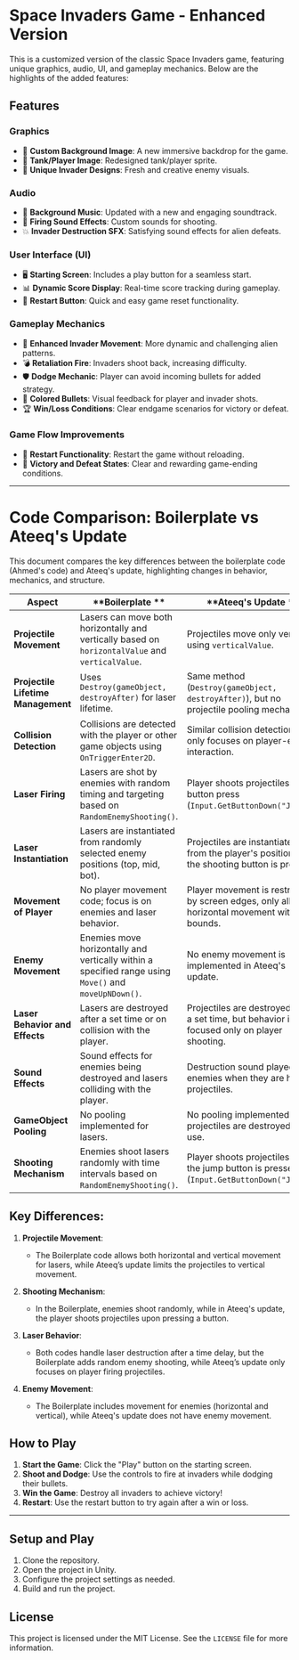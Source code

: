 # Space Invaders Game - Enhanced Version

This is a customized version of the classic Space Invaders game, featuring unique graphics, audio, UI, and gameplay mechanics. Below are the highlights of the added features:

## Features

### Graphics
- 🎨 **Custom Background Image**: A new immersive backdrop for the game.  
- 🚀 **Tank/Player Image**: Redesigned tank/player sprite.  
- 👾 **Unique Invader Designs**: Fresh and creative enemy visuals.

### Audio
- 🎵 **Background Music**: Updated with a new and engaging soundtrack.  
- 🔫 **Firing Sound Effects**: Custom sounds for shooting.  
- 💥 **Invader Destruction SFX**: Satisfying sound effects for alien defeats.

### User Interface (UI)
- 🖥️ **Starting Screen**: Includes a play button for a seamless start.  
- 📊 **Dynamic Score Display**: Real-time score tracking during gameplay.  
- 🔄 **Restart Button**: Quick and easy game reset functionality.

### Gameplay Mechanics
- 🔀 **Enhanced Invader Movement**: More dynamic and challenging alien patterns.  
- 💣 **Retaliation Fire**: Invaders shoot back, increasing difficulty.  
- 🛡️ **Dodge Mechanic**: Player can avoid incoming bullets for added strategy.  
- 🌈 **Colored Bullets**: Visual feedback for player and invader shots.  
- 🏆 **Win/Loss Conditions**: Clear endgame scenarios for victory or defeat.

### Game Flow Improvements
- 🔁 **Restart Functionality**: Restart the game without reloading.  
- 🥇 **Victory and Defeat States**: Clear and rewarding game-ending conditions.

---

# Code Comparison: Boilerplate vs Ateeq's Update

This document compares the key differences between the boilerplate code (Ahmed's code) and Ateeq's update, highlighting changes in behavior, mechanics, and structure.

| **Aspect**                           | **Boilerplate **                                                             | **Ateeq's Update **                                                                                          |
|--------------------------------------|---------------------------------------------------------------------------------------------|--------------------------------------------------------------------------------------------------------------------------|
| **Projectile Movement**              | Lasers can move both horizontally and vertically based on `horizontalValue` and `verticalValue`. | Projectiles move only vertically using `verticalValue`.                                                                  |
| **Projectile Lifetime Management**   | Uses `Destroy(gameObject, destroyAfter)` for laser lifetime.                                 | Same method (`Destroy(gameObject, destroyAfter)`), but no projectile pooling mechanism.                                  |
| **Collision Detection**              | Collisions are detected with the player or other game objects using `OnTriggerEnter2D`.       | Similar collision detection, but only focuses on player-enemy interaction.                                               |
| **Laser Firing**                     | Lasers are shot by enemies with random timing and targeting based on `RandomEnemyShooting()`. | Player shoots projectiles with a button press (`Input.GetButtonDown("Jump")`).                                           |
| **Laser Instantiation**              | Lasers are instantiated from randomly selected enemy positions (top, mid, bot).              | Projectiles are instantiated from the player's position when the shooting button is pressed.                              |
| **Movement of Player**               | No player movement code; focus is on enemies and laser behavior.                             | Player movement is restricted by screen edges, only allowing horizontal movement within bounds.                           |
| **Enemy Movement**                   | Enemies move horizontally and vertically within a specified range using `Move()` and `moveUpNDown()`. | No enemy movement is implemented in Ateeq's update.                                                                      |
| **Laser Behavior and Effects**       | Lasers are destroyed after a set time or on collision with the player.                        | Projectiles are destroyed after a set time, but behavior is focused only on player shooting.                              |
| **Sound Effects**                    | Sound effects for enemies being destroyed and lasers colliding with the player.              | Destruction sound played for enemies when they are hit by projectiles.                                                   |
| **GameObject Pooling**               | No pooling implemented for lasers.                                                          | No pooling implemented; projectiles are destroyed after use.                                                             |
| **Shooting Mechanism**               | Enemies shoot lasers randomly with time intervals based on `RandomEnemyShooting()`.           | Player shoots projectiles when the jump button is pressed (`Input.GetButtonDown("Jump")`).                               |

## Key Differences:
1. **Projectile Movement**:
   - The Boilerplate code allows both horizontal and vertical movement for lasers, while Ateeq’s update limits the projectiles to vertical movement.
   
2. **Shooting Mechanism**:
   - In the Boilerplate, enemies shoot randomly, while in Ateeq's update, the player shoots projectiles upon pressing a button.

3. **Laser Behavior**:
   - Both codes handle laser destruction after a time delay, but the Boilerplate adds random enemy shooting, while Ateeq’s update only focuses on player firing projectiles.

4. **Enemy Movement**:
   - The Boilerplate includes movement for enemies (horizontal and vertical), while Ateeq's update does not have enemy movement.



## How to Play
1. **Start the Game**: Click the "Play" button on the starting screen.  
2. **Shoot and Dodge**: Use the controls to fire at invaders while dodging their bullets.  
3. **Win the Game**: Destroy all invaders to achieve victory!  
4. **Restart**: Use the restart button to try again after a win or loss.

---

## Setup and Play

1. Clone the repository.
2. Open the project in Unity.
3. Configure the project settings as needed.
4. Build and run the project.

## License

This project is licensed under the MIT License. See the `LICENSE` file for more information.
